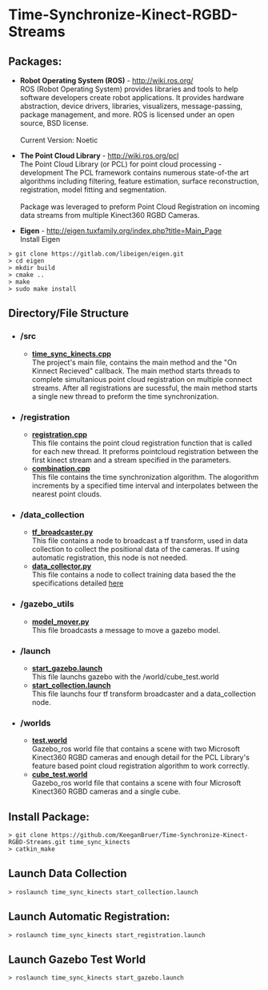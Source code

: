 # Time-Synchronize-Kinect-RGBD-Streams
## Packages:
- **Robot Operating System (ROS)** - http://wiki.ros.org/ <br> ROS (Robot Operating System) provides libraries and tools to help software developers create robot applications. It provides hardware abstraction, device drivers, libraries, visualizers, message-passing, package management, and more. ROS is licensed under an open source, BSD license.<br><br> Current Version: Noetic

- **The Point Cloud Library** - http://wiki.ros.org/pcl <br> The Point Cloud Library (or PCL) for point cloud processing - development The PCL framework contains numerous state-of-the art algorithms including filtering, feature estimation, surface reconstruction, registration, model fitting and segmentation.<br><br> Package was leveraged to preform Point Cloud Registration on incoming data streams from multiple Kinect360 RGBD Cameras. 
- **Eigen** - http://eigen.tuxfamily.org/index.php?title=Main_Page <br>
Install Eigen
```
> git clone https://gitlab.com/libeigen/eigen.git
> cd eigen
> mkdir build
> cmake ..
> make
> sudo make install
```

## Directory/File Structure
- ### /src
  - [**time_sync_kinects.cpp**](src/time_sync_kinects.cpp) <br> The project's main file, contains the main method and the "On Kinnect Recieved" callback. The main method starts threads to complete simultanious point cloud registration on multiple connect streams. After all registrations are sucessful, the main method starts a single new thread to preform the time synchronization.
- ### /registration  
  - [**registration.cpp**](src/registration/registration.cpp) <br> This file contains the point cloud registration function that is called for each new thread. It preforms pointcloud registration between the first kinect stream and a stream specified in the parameters.
  - [**combination.cpp**](src/registration/combination.cpp) <br> This file contains the time synchronization algorithm. The alogorithm increments by a specified time interval and interpolates between the nearest point clouds.
- ### /data_collection
  - [**tf_broadcaster.py**](src/data_collection/tf_broadcaster.py) <br> This file contains a node to broadcast a tf transform, used in data collection to collect the positional data of the cameras. If using automatic registration, this node is not needed.
  - [**data_collector.py**](src/data_collection/data_collector.py) <br> This file contains a node to collect training data based the the specifications detailed [here](src/data_collection/README.md)
- ### /gazebo_utils
  - [**model_mover.py**](src/gazebo_utils/model_mover.py) <br> This file broadcasts a message to move a gazebo model.  
- ### /launch
  - [**start_gazebo.launch**](launch/start_gazebo.launch) <br> This file launchs gazebo with the /world/cube_test.world
  - [**start_collection.launch**](launch/start_collection.launch) <br> This file launchs four tf transform broadcaster and a data_collection node.
- ### /worlds
  - [**test.world**](worlds/test.world) <br> Gazebo_ros world file that contains a scene with two Microsoft Kinect360 RGBD cameras and enough detail for the PCL Library's feature based point cloud registration algorithm to work correctly.
  - [**cube_test.world**](worlds/cube_test.world) <br> Gazebo_ros world file that contains a scene with four Microsoft Kinect360 RGBD cameras and a single cube.

## Install Package:
```
> git clone https://github.com/KeeganBruer/Time-Synchronize-Kinect-RGBD-Streams.git time_sync_kinects
> catkin_make
```
## Launch Data Collection
```
> roslaunch time_sync_kinects start_collection.launch
```

## Launch Automatic Registration:
```
> roslaunch time_sync_kinects start_registration.launch
```

## Launch Gazebo Test World
```
> roslaunch time_sync_kinects start_gazebo.launch
```
